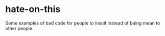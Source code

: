 hate-on-this
============

Some examples of bad code for people to insult instead of being mean to other people.